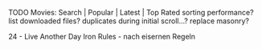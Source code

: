 TODO
Movies: Search | Popular | Latest | Top Rated
sorting performance?
list downloaded files?
duplicates during initial scroll...?
replace masonry?


24 - Live Another Day
Iron Rules - nach  eisernen Regeln
